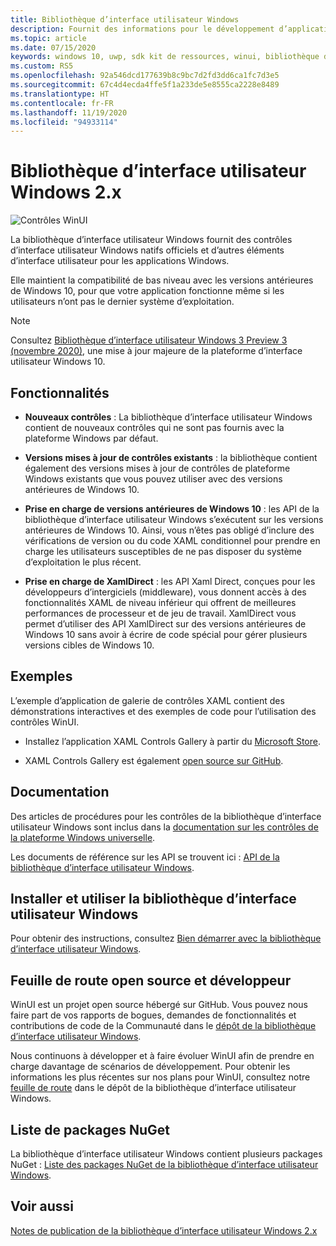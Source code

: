```yaml
---
title: Bibliothèque d’interface utilisateur Windows
description: Fournit des informations pour le développement d’applications WinUI 2.x et Windows.
ms.topic: article
ms.date: 07/15/2020
keywords: windows 10, uwp, sdk kit de ressources, winui, bibliothèque d’interface utilisateur Windows
ms.custom: RS5
ms.openlocfilehash: 92a546dcd177639b8c9bc7d2fd3dd6ca1fc7d3e5
ms.sourcegitcommit: 67c4d4ecda4ffe5f1a233de5e8555ca2228e8489
ms.translationtype: HT
ms.contentlocale: fr-FR
ms.lasthandoff: 11/19/2020
ms.locfileid: "94933114"
---
```

# <a name="windows-ui-library-2x"></a>Bibliothèque d’interface utilisateur Windows 2.x

![Contrôles WinUI](images/winUI-library-767.png)

La bibliothèque d’interface utilisateur Windows fournit des contrôles d’interface utilisateur Windows natifs officiels et d’autres éléments d’interface utilisateur pour les applications Windows.

Elle maintient la compatibilité de bas niveau avec les versions antérieures de Windows 10, pour que votre application fonctionne même si les utilisateurs n’ont pas le dernier système d’exploitation.

> [!NOTE]
> Consultez [Bibliothèque d’interface utilisateur Windows 3 Preview 3 (novembre 2020)](../winui3/index.md), une mise à jour majeure de la plateforme d’interface utilisateur Windows 10.

## <a name="features"></a>Fonctionnalités

* **Nouveaux contrôles** : La bibliothèque d’interface utilisateur Windows contient de nouveaux contrôles qui ne sont pas fournis avec la plateforme Windows par défaut.

* **Versions mises à jour de contrôles existants** : la bibliothèque contient également des versions mises à jour de contrôles de plateforme Windows existants que vous pouvez utiliser avec des versions antérieures de Windows 10.

* **Prise en charge de versions antérieures de Windows 10** : les API de la bibliothèque d’interface utilisateur Windows s’exécutent sur les versions antérieures de Windows 10. Ainsi, vous n’êtes pas obligé d’inclure des vérifications de version ou du code XAML conditionnel pour prendre en charge les utilisateurs susceptibles de ne pas disposer du système d’exploitation le plus récent.

* **Prise en charge de XamlDirect** : les API Xaml Direct, conçues pour les développeurs d’intergiciels (middleware), vous donnent accès à des fonctionnalités XAML de niveau inférieur qui offrent de meilleures performances de processeur et de jeu de travail. XamlDirect vous permet d’utiliser des API XamlDirect sur des versions antérieures de Windows 10 sans avoir à écrire de code spécial pour gérer plusieurs versions cibles de Windows 10.

## <a name="examples"></a>Exemples

L’exemple d’application de galerie de contrôles XAML contient des démonstrations interactives et des exemples de code pour l’utilisation des contrôles WinUI.

* Installez l’application XAML Controls Gallery à partir du [Microsoft Store](
https://www.microsoft.com/p/xaml-controls-gallery/9msvh128x2zt).

* XAML Controls Gallery est également [open source sur GitHub](
https://github.com/Microsoft/Xaml-Controls-Gallery).

## <a name="documentation"></a>Documentation

Des articles de procédures pour les contrôles de la bibliothèque d’interface utilisateur Windows sont inclus dans la [documentation sur les contrôles de la plateforme Windows universelle](/windows/uwp/design/controls-and-patterns/).

Les documents de référence sur les API se trouvent ici : [API de la bibliothèque d’interface utilisateur Windows](/windows/winui/api/).

## <a name="install-and-use-the-windows-ui-library"></a>Installer et utiliser la bibliothèque d’interface utilisateur Windows

Pour obtenir des instructions, consultez [Bien démarrer avec la bibliothèque d’interface utilisateur Windows](getting-started.md).

## <a name="open-source-and-developer-roadmap"></a>Feuille de route open source et développeur

WinUI est un projet open source hébergé sur GitHub. Vous pouvez nous faire part de vos rapports de bogues, demandes de fonctionnalités et contributions de code de la Communauté dans le [dépôt de la bibliothèque d’interface utilisateur Windows](https://aka.ms/winui).

Nous continuons à développer et à faire évoluer WinUI afin de prendre en charge davantage de scénarios de développement. Pour obtenir les informations les plus récentes sur nos plans pour WinUI, consultez notre [feuille de route](https://github.com/microsoft/microsoft-ui-xaml/blob/master/docs/roadmap.md) dans le dépôt de la bibliothèque d’interface utilisateur Windows.

## <a name="nuget-package-list"></a>Liste de packages NuGet

La bibliothèque d’interface utilisateur Windows contient plusieurs packages NuGet : [Liste des packages NuGet de la bibliothèque d’interface utilisateur Windows](nuget-packages.md).

## <a name="see-also"></a>Voir aussi

[Notes de publication de la bibliothèque d’interface utilisateur Windows 2.x](release-notes/index.md)
